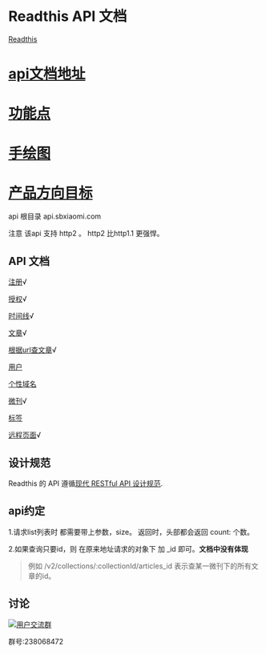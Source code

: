 # Readthis API 文档

 [Readthis](http://100000p.com)

# [api文档地址](https://github.com/zhangshanhai/readthis-api)

# [功能点](https://github.com/zhangshanhai/readthis-web/blob/master/README.md)

# [手绘图](https://github.com/zhangshanhai/readthis-web/blob/master/img/index.md)

# [产品方向目标](https://github.com/zhangshanhai/readthis-api/blob/master/pm.md)


api 根目录 api.sbxiaomi.com

注意 该api 支持 http2 。 http2 比http1.1 更强悍。

## API 文档

[注册](https://github.com/zhangshanhai/readthis-api/blob/master/doc/register.md)√

[授权](https://github.com/zhangshanhai/readthis-api/blob/master/doc/authorization.md)√


[时间线](https://github.com/zhangshanhai/readthis-api/blob/master/doc/timelines.md)√

[文章](https://github.com/zhangshanhai/readthis-api/blob/master/doc/articles.md)√


[根据url查文章](https://github.com/zhangshanhai/readthis-api/blob/master/doc/bases.md)√


[用户](https://github.com/zhangshanhai/readthis-api/blob/master/doc/users.md)


[个性域名](https://github.com/zhangshanhai/readthis-api/blob/master/doc/url-tokens.md)


[微刊](https://github.com/zhangshanhai/readthis-api/blob/master/doc/collections.md)√


[标签](https://github.com/zhangshanhai/readthis-api/blob/master/doc/tags.md)


[远程页面](https://github.com/zhangshanhai/readthis-api/blob/master/doc/remote-pages.md)√

## 设计规范

Readthis 的 API 遵循[现代 RESTful API 设计规范](https://github.com/BlackGlory/modern-restful-api-design-specification).


## api约定

1.请求list列表时 都需要带上参数，size。
返回时，头部都会返回 count: 个数。

2.如果查询只要id，则 在原来地址请求的对象下 加 _id 即可。**文档中没有体现**

> 例如 /v2/collections/:collectionId/articles_id  表示查某一微刊下的所有文章的id。


## 讨论

[![](http://pub.idqqimg.com/wpa/images/group.png "用户交流群")](http://shang.qq.com/wpa/qunwpa?idkey=bc60b852e963704404153f225800257ab64dc5727cab6e777166f7d76046ba7a)

群号:238068472
